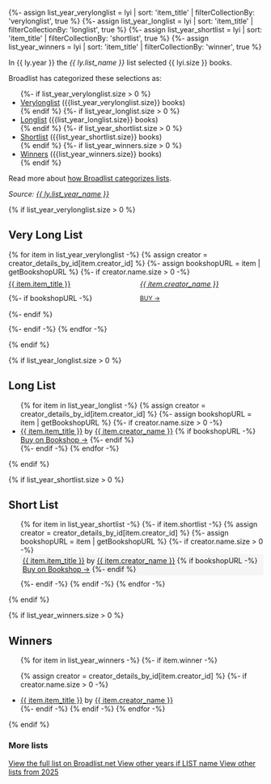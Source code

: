 {%- assign list_year_verylonglist = lyi | sort: 'item_title' | filterCollectionBy: 'verylonglist', true %}
{%- assign list_year_longlist = lyi | sort: 'item_title' | filterCollectionBy: 'longlist', true %}
{%- assign list_year_shortlist = lyi | sort: 'item_title' | filterCollectionBy: 'shortlist', true %}
{%- assign list_year_winners = lyi | sort: 'item_title' | filterCollectionBy: 'winner', true %}

In {{ ly.year }} the <em>{{ ly.list_name }}</em> list selected {{ lyi.size }} books.

Broadlist has categorized these selections as:
<ul>
{%- if list_year_verylonglist.size > 0 %}
<li><a href="#header-verylonglist">Verylonglist</a> ({{list_year_verylonglist.size}} books)</li>{% endif %}
{%- if list_year_longlist.size > 0 %}
<li><a href="#header-longlist">Longlist</a> ({{list_year_longlist.size}} books)</li>{% endif %}
{%- if list_year_shortlist.size > 0 %}
<li><a href="#header-shortlist">Shortlist</a> ({{list_year_shortlist.size}} books)</li>{% endif %}
{%- if list_year_winners.size > 0 %}
<li><a href="#header-winners">Winners</a> ({{list_year_winners.size}} books)</li>{% endif %}
</ul>

Read more about [how Broadlist categorizes lists](/docs).

<cite>Source: <a href="{{ ly.list_year_source }}">{{ ly.list_year_name }} </a></cite>



{% if list_year_verylonglist.size > 0 %}
<h2 id="header-verylonglist">Very Long List</h2>
<ul class="book-grid-list">
{% for item in list_year_verylonglist -%}
{% assign creator = creator_details_by_id[item.creator_id] %}
{%- assign bookshopURL = item | getBookshopURL %}
{%- if creator.name.size > 0 -%}
	<li>
	<a href="/books/{{ item.item_creator_slug }}/">{{ item.item_title }}</a>
	<a href="/creators/{{ creator.slug }}"><em>{{ item.creator_name }}</em></a>
	{%- if bookshopURL -%}
	<a href="{{ bookshopURL }}">Buy →</a>
	<!-- <img width="16px" src="/_src/images/icon-bag.svg" /> -->
	{%- endif %}
	</li>
{%- endif -%}
{% endfor -%}
</ul>
{% endif %}

{% if list_year_longlist.size > 0 %}
<h2 id="header-longlist">Long List</h2>
<ul>
{% for item in list_year_longlist -%}
{% assign creator = creator_details_by_id[item.creator_id] %}
{%- assign bookshopURL = item | getBookshopURL %}
{%- if creator.name.size > 0 -%}
	<li>
		<a href="/books/{{ item.item_creator_slug }}/">{{ item.item_title }}</a> by <a href="/creators/{{ creator.slug }}">{{ item.creator_name }}</a>
		{% if bookshopURL -%}
		<a href="{{ bookshopURL }}">Buy on Bookshop →</a>
		<!-- <img width="16px" src="/_src/images/icon-bag.svg" /> -->
		{%- endif %}
	</li>
{%- endif -%}
{% endfor -%}
</ul>
{% endif %}

{% if list_year_shortlist.size > 0 %}
<h2 id="header-shortlist">Short List</h2>
<ul class="list-book">
{% for item in list_year_shortlist -%}
{%- if item.shortlist -%}
{% assign creator = creator_details_by_id[item.creator_id] %}
{%- assign bookshopURL = item | getBookshopURL %}
{%- if creator.name.size > 0 -%}
	<li itemscope itemtype="https://schema.org/Book">
		<a itemprop="name" href="/books/{{ item.item_creator_slug }}/">{{ item.item_title }}</a> by <a itemprop="author" href="/creators/{{ creator.slug }}">{{ item.creator_name }}</a>
	{% if bookshopURL -%}
	<a href="{{ bookshopURL }}">Buy on Bookshop →</a>
	<!-- <img width="16px" src="/_src/images/icon-bag.svg" /> -->
	{%- endif %}
	</li>
{%- endif -%}
{% endif -%}
{% endfor -%}
</ul>
{% endif %}

{% if list_year_winners.size > 0 %}
<h2 id="header-winners">Winners</h2>
<ul>
{% for item in list_year_winners -%}
{%- if item.winner -%}

{% assign creator = creator_details_by_id[item.creator_id] %}
{%- if creator.name.size > 0 -%}
	<li>
		<a href="/books/{{ item.item_creator_slug }}/">{{ item.item_title }}</a> by <a href="/creators/{{ creator.slug }}">{{ item.creator_name }}</a>
	</li>
{%- endif -%}
{% endif -%}
{% endfor -%}
</ul>
{% endif %}

<h3>More lists</h3>
<a href="">View the full list on Broadlist.net</>
<a href="">View other years if LIST name</>
<a href="">View other lists from 2025</>

<style>
	ul.list-book { 
		list-style-type: none;
		list-style-image: url('/_src/images/listicon-book.svg');
	}
	ul.list-book li {
		background-color: whitesmoke;
		margin-bottom: 8px;
		padding: 4px;
	}

	ul.list-book li::marker {
  		content: url('/_src/images/listicon-book.svg') ' ';
	}

	.book-grid-list { 
		/* font-family: monospace; */
		font-weight: normal;
		padding:0;
	}

	.book-grid-list > li:hover,
	.book-grid-list > li:has(a:focus)
	{
		outline: 1px solid black;
		box-shadow: 4px 4px 0px black;
		z-index: 2;

		/* position: relative;
		top: -2px;
		left: -0px; */

		/* transition: all .1s ease-in-out; */
	}
/* 
	.book-grid-list > li:has(a:hover),
	.book-grid-list > li:has(a:focus)
	 {
		outline: 1px solid black;
		box-shadow: 3px 3px 0px black;
		position: relative;
		top: -3px;
		left: -3px;
		z-index: 2;
		transition: all .1s ease-in-out;
	} */

	.book-grid-list > li > a {
		/* padding: 0 4px; */
		line-height: 1.5rem;
	}

	.book-grid-list > li > a:hover,
	.book-grid-list > li > a:focus {
		font-weight: bold;
		outline: 1px solid blue;
		outline-style: inset;
	}
 
	.book-grid-list > li {
		display: grid;		
		grid-template-columns: repeat(auto-fit, minmax(12rem, 1fr));
		place-items: center left;
		column-gap: 1rem;
		z-index: 0;
		line-height: 32px;
		padding: 4px 0;
  		/* transition: all 0.1s cubic-bezier(.7,.2,.17,1); */
	}

	ul.book-grid-list li:nth-child(even) {
		background: color-mix(in srgb, indigo, transparent 90%);
	}
	ul.book-grid-list li:nth-child(odd) {
		/* background: white; */
	}

	ul.book-grid-list li > a:nth-child(3) {
		text-transform: uppercase;
		font-size: .75rem;
	}
/* 
	@media (width <= 24rem) {
		.book-grid-list > li {
			grid-template-columns: none;
			grid-template-rows: 1fr 1fr 1fr;
			gap: 0rem 1rem;
			margin-bottom: 1rem;
			line-height: 24px;
		}
	}
/*  */
	
	@media (width <= 48rem) {
		.book-grid-list > li {
			grid-template-columns: none;
			grid-template-rows: auto;
		}
	} */
</style>